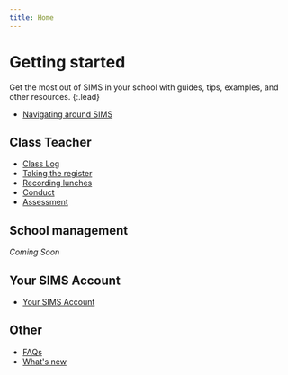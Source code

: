 ```yaml
---
title: Home
---
```


# Getting started

Get the most out of SIMS in your school with guides, tips, examples, and other resources.
{:.lead}

* [Navigating around SIMS](getting-started/navigation)


## Class Teacher

* [Class Log](classteacher/clog/)
* [Taking the register](classteacher/clog/take-register)
* [Recording lunches](classteacher/clog/dinner-register)
* [Conduct](classteacher/clog/conduct)
* [Assessment](assessment/)

## School management

*Coming Soon*

## Your SIMS Account

* [Your SIMS Account](accounts/)

## Other

* [FAQs](getting-started/FAQs)
* [What's new](whats-new/)


